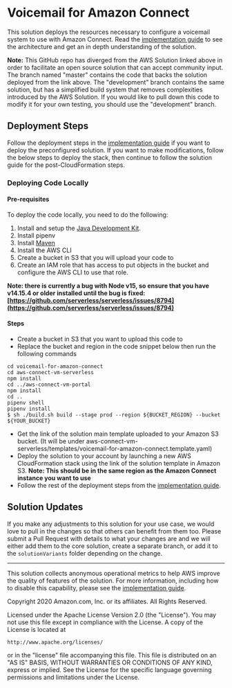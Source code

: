 # Voicemail for Amazon Connect
This solution deploys the resources necessary to configure a voicemail system to use with Amazon Connect. Read the [implementation guide](https://aws.amazon.com/solutions/implementations/voicemail-for-amazon-connect/) to see the architecture and get an in depth understanding of the solution.

**Note:**
This GitHub repo has diverged from the AWS Solution linked above in order to facilitate an open source solution that can accept community input. The branch named "master" contains the code that backs the solution deployed from the link above. The "development" branch contains the same solution, but has a simplified build system that removes complexities introduced by the AWS Solution. If you would like to pull down this code to modify it for your own testing, you should use the "development" branch.

## Deployment Steps 
Follow the deployment steps in the [implementation guide](https://aws.amazon.com/solutions/implementations/voicemail-for-amazon-connect/) if you want to deploy the preconfigured solution. If you want to make modifications, follow the below steps to deploy the stack, then continue to follow the solution guide for the post-CloudFormation steps.

### Deploying Code Locally

#### Pre-requisites
To deploy the code locally, you need to do the following:

1. Install and setup the [Java Development Kit](https://www.oracle.com/java/technologies/javase-downloads.html).
2. Install pipenv
3. Install [Maven](http://maven.apache.org/install.html)
4. Install the AWS CLI
5. Create a bucket in S3 that you will upload your code to
6. Create an IAM role that has access to put objects in the bucket and configure the AWS CLI to use that role.

**Note: there is currently a bug with Node v15, so ensure that you have v14.15.4 or older installed until the bug is fixed: [https://github.com/serverless/serverless/issues/8794](https://github.com/serverless/serverless/issues/8794)**

#### Steps

* Create a bucket in S3 that you want to upload this code to
* Replace the bucket and region in the code snippet below then run the following commands
```
cd voicemail-for-amazon-connect
cd aws-connect-vm-serverless
npm install
cd ../aws-connect-vm-portal
npm install
cd ..
pipenv shell
pipenv install
$ sh ./build.sh build --stage prod --region ${BUCKET_REGION} --bucket ${YOUR_BUCKET}
```
* Get the link of the solution main template uploaded to your Amazon S3 bucket. (It will be under aws-connect-vm-serverless/templates/voicemail-for-amazon-connect.template.yaml)
* Deploy the solution to your account by launching a new AWS CloudFormation stack using the link of the solution template in Amazon S3. **Note: This should be in the same region as the Amazon Connect instance you want to use**
* Follow the rest of the deployment steps from the [implementation guide](https://aws.amazon.com/solutions/implementations/voicemail-for-amazon-connect/).

## Solution Updates
If you make any adjustments to this solution for your use case, we would love to pull in the changes so that others can benefit from them too. Please submit a Pull Request with details to what your changes are and we will either add them to the core solution, create a separate branch, or add it to the `solutionVariants` folder depending on the change.

***

This solution collects anonymous operational metrics to help AWS improve the
quality of features of the solution. For more information, including how to disable
this capability, please see the [implementation guide](https://docs.aws.amazon.com/solutions/latest/voicemail-for-amazon-connect/collection-of-operational-metrics.html).

Copyright 2020 Amazon.com, Inc. or its affiliates. All Rights Reserved.

Licensed under the Apache License Version 2.0 (the "License"). You may not use this file except in compliance with the License. A copy of the License is located at

    http://www.apache.org/licenses/

or in the "license" file accompanying this file. This file is distributed on an "AS IS" BASIS, WITHOUT WARRANTIES OR CONDITIONS OF ANY KIND, express or implied. See the License for the specific language governing permissions and limitations under the License.
